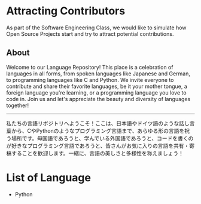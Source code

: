 # Attracting Contributors
As part of the Software Engineering Class, we would like to simulate how Open Source Projects start and try to attract potential contributions.
## About
Welcome to our Language Repository! This place is a celebration of languages in all forms, from spoken languages like Japanese and German, to programming languages like C and Python. We invite everyone to contribute and share their favorite languages, be it your mother tongue, a foreign language you're learning, or a programming language you love to code in. Join us and let's appreciate the beauty and diversity of languages together!
___
私たちの言語リポジトリへようこそ！ここは、日本語やドイツ語のような話し言葉から、CやPythonのようなプログラミング言語まで、あらゆる形の言語を祝う場所です。母国語であろうと、学んでいる外国語であろうと、コードを書くのが好きなプログラミング言語であろうと、皆さんがお気に入りの言語を共有・寄稿することを歓迎します。一緒に、言語の美しさと多様性を称えましょう！



# List of Language
- Python
